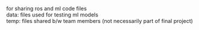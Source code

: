 for sharing ros and ml code files
\
data: files used for testing ml models
\
temp: files shared b/w team members (not necessarily part of final project)